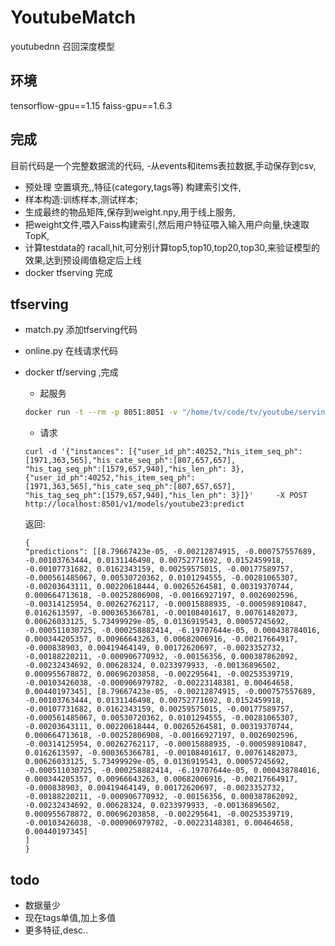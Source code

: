 # YoutubeMatch

youtubednn 召回深度模型

## 环境
tensorflow-gpu==1.15
faiss-gpu==1.6.3

## 完成
目前代码是一个完整数据流的代码,
-从events和items表拉数据,手动保存到csv,
- 预处理 空置填充,,特征(category,tags等)  构建索引文件,
- 样本构造:训练样本,测试样本; 
- 生成最终的物品矩阵,保存到weight.npy,用于线上服务,
- 把weight文件,喂入Faiss构建索引,然后用户特征喂入输入用户向量,快速取TopK,
- 计算testdata的 racall,hit,可分别计算top5,top10,top20,top30,来验证模型的效果,达到预设阈值稳定后上线
- docker tfserving 完成
  

## tfserving 
- match.py 添加tfserving代码
- online.py 在线请求代码
- docker tf/serving ,完成
    
    - 起服务
    ```bash
    docker run -t --rm -p 8051:8051 -v "/home/tv/code/tv/youtube/serving:/models/youtube23" -e MODEL_NAME=youtube23 tensorflow/serving &

    ```
    - 请求
    ```
    curl -d '{"instances": [{"user_id_ph":40252,"his_item_seq_ph":[1971,363,565],"his_cate_seq_ph":[807,657,657],
    "his_tag_seq_ph":[1579,657,940],"his_len_ph": 3},{"user_id_ph":40252,"his_item_seq_ph":[1971,363,565],"his_cate_seq_ph":[807,657,657],
    "his_tag_seq_ph":[1579,657,940],"his_len_ph": 3}]}'     -X POST http://localhost:8501/v1/models/youtube23:predict
    ```
    返回:
    ```
    {
    "predictions": [[8.79667423e-05, -0.00212874915, -0.000757557689, -0.00103763444, 0.0131146498, 0.00752771692, 0.0152459918, -0.00107731682, 0.0162343159, 0.00259575015, -0.00177589757, -0.000561485067, 0.00530720362, 0.0101294555, -0.00281065307, -0.00203643111, 0.00220618444, 0.00265264581, 0.00319370744, 0.000664713618, -0.00252806908, -0.00166927197, 0.0026902596, -0.00314125954, 0.00262762117, -0.00015888935, -0.000598910847, 0.0162613597, -0.000365366781, -0.00108401617, 0.00761482073, 0.00626033125, 5.73499929e-05, 0.0136919543, 0.00057245692, -0.000511030725, -0.000258882414, -6.19707644e-05, 0.000438784016, 0.000344205357, 0.00966643263, 0.00682006916, -0.00217664917, -0.000838903, 0.00419464149, 0.00172620697, -0.0023352732, -0.00188220211, -0.000906770932, -0.00156356, 0.000387862092, -0.00232434692, 0.00628324, 0.0233979933, -0.00136896502, 0.000955678872, 0.00696203858, -0.002295641, -0.00253539719, -0.00103426038, -0.000906979782, -0.00223148381, 0.00464658, 0.00440197345], [8.79667423e-05, -0.00212874915, -0.000757557689, -0.00103763444, 0.0131146498, 0.00752771692, 0.0152459918, -0.00107731682, 0.0162343159, 0.00259575015, -0.00177589757, -0.000561485067, 0.00530720362, 0.0101294555, -0.00281065307, -0.00203643111, 0.00220618444, 0.00265264581, 0.00319370744, 0.000664713618, -0.00252806908, -0.00166927197, 0.0026902596, -0.00314125954, 0.00262762117, -0.00015888935, -0.000598910847, 0.0162613597, -0.000365366781, -0.00108401617, 0.00761482073, 0.00626033125, 5.73499929e-05, 0.0136919543, 0.00057245692, -0.000511030725, -0.000258882414, -6.19707644e-05, 0.000438784016, 0.000344205357, 0.00966643263, 0.00682006916, -0.00217664917, -0.000838903, 0.00419464149, 0.00172620697, -0.0023352732, -0.00188220211, -0.000906770932, -0.00156356, 0.000387862092, -0.00232434692, 0.00628324, 0.0233979933, -0.00136896502, 0.000955678872, 0.00696203858, -0.002295641, -0.00253539719, -0.00103426038, -0.000906979782, -0.00223148381, 0.00464658, 0.00440197345]
    ]
    }
    ```


## todo
- 数据量少
- 现在tags单值,加上多值
- 更多特征,desc..


